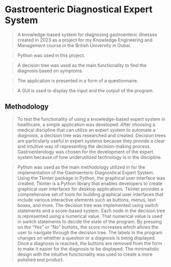 # Gastroenteric Diagnostical Expert System
>A knowledge-based system for diagnosing gastroenteric illnesses created in 2023 as a project for my Knowledge Engineering and Management course in the British University in Dubai.

>Python was used in this project.

> A decision tree was used as the main functionality to find the diagnosis based on symptoms.

> The application is presented in a form of a questionnaire.

>A GUI is used to display the input and the output of the program.

## Methodology

> To test the functionality of using a knowledge-based expert system in healthcare, a simple
application was developed. After choosing a medical discipline that can utilize an expert
system to automate a diagnosis, a decision tree was researched and created. Decision trees are
particularly useful in expert systems because they provide a clear and intuitive way of
representing the decision-making process. Gastroenterology was chosen for the development
of the expert system because of how underutilized technology is in the discipline.

> Python was used as the main methodology utilized in for the implementation of the
Gastroenteric Diagnostical Expert System. Using the Tkinter package in Python, the
graphical user interface was created. Tkinter is a Python library that enables developers to
create graphical user interfaces for desktop applications. Tkinter provides a comprehensive
set of tools for building graphical user interfaces that include various interactive elements
such as buttons, menus, text boxes, and more. The decision tree was implemented using
switch statements and a score-based system. Each node in the decision tree is represented
using a numerical value. That numerical value is used in switch statements to decide the state
of the program. By pressing on the “Yes” or “No” buttons, the score increases which allows
the user to navigate through the decision tree. The labels in the program changes on whether
a question or a diagnosis is being displayed. Once a diagnosis is reached, the buttons are
removed from the form to make it easier for the diagnosis to be displayed. The minimalistic
design with the intuitive functionality was used to create a more polished end product. 
